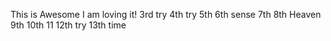 This is Awesome
I am loving it!
3rd try
4th try
5th
6th sense
7th
8th Heaven
9th
10th
11
12th try
13th time 